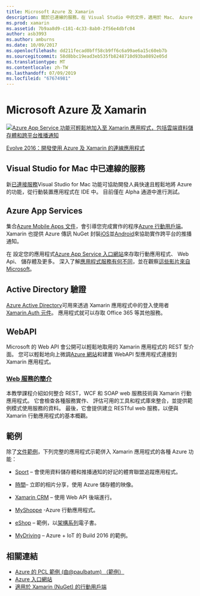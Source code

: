 ```yaml
---
title: Microsoft Azure 及 Xamarin
description: 關於已連線的服務，在 Visual Studio 中的文件，適用於 Mac、 Azure Mobile Apps、 Active Directory 驗證和 WebAPI 這個文件連結。
ms.prod: xamarin
ms.assetid: 7b9aa8d9-c181-4c33-8ab0-2f56e4dbfc04
author: asb3993
ms.author: amburns
ms.date: 10/09/2017
ms.openlocfilehash: dd211fecad0bff58cb9ff6c6a99ae6a15c60eb7b
ms.sourcegitcommit: 58d8bbc19ead3eb535fb8248710d93ba0892e05d
ms.translationtype: MT
ms.contentlocale: zh-TW
ms.lasthandoff: 07/09/2019
ms.locfileid: "67674981"
---
```

# <a name="microsoft-azure-and-xamarin"></a>Microsoft Azure 及 Xamarin

[![](images/evolve-mikej-azure-sml.png "Azure App Service 功能可輕鬆地加入至 Xamarin 應用程式，包括雲端資料儲存體和跨平台推播通知")](https://evolve.xamarin.com/session/56ec886fde91c6253c277bc6)

[Evolve 2016：開發使用 Azure 及 Xamarin 的連線應用程式](https://evolve.xamarin.com/session/56ec886fde91c6253c277bc6)

## <a name="connected-services-in-visual-studio-for-mac"></a>Visual Studio for Mac 中已連線的服務

新[已連接服務](connected-services.md)Visual Studio for Mac 功能可協助開發人員快速且輕鬆地將 Azure 的功能，從行動裝置應用程式在 IDE 中。 目前僅在 Alpha 通道中進行測試。

## <a name="azure-app-services"></a>Azure App Services

集合[Azure Mobile Apps 文件](~/cross-platform/data-cloud/mobile-apps.md)，會引導您完成實作的程序[Azure 行動用戶端](https://www.nuget.org/packages/Microsoft.Azure.Mobile.Client/)。
Xamarin 也提供 Azure 傳訊 NuGet 封裝[iOS](https://www.nuget.org/packages/Xamarin.Azure.NotificationHubs.iOS/)並[Android](https://www.nuget.org/packages/Xamarin.Azure.NotificationHubs.Android/)來協助實作跨平台的推播通知。

在 設定您的應用程式[Azure App Service 入口網站](https://portal.azure.com/)來存取行動應用程式、 Web Api、 儲存體及更多。 深入了解[應用程式服務有何不同](https://azure.microsoft.com/updates/whats-new-with-azure-app-service/)，並在觀察[這些影片來自 Microsoft](https://azure.microsoft.com/campaigns/azure-march-announcement/)。

## <a name="active-directory-authentication"></a>Active Directory 驗證

[Azure Active Directory](~/cross-platform/data-cloud/active-directory/index.md)可用來透過 Xamarin 應用程式中的登入使用者[Xamarin.Auth 元件](https://www.nuget.org/packages/Xamarin.Auth/)。
應用程式就可以存取 Office 365 等其他服務。

## <a name="webapi"></a>WebAPI

Microsoft 的 Web API 會公開可以輕鬆地取用的 Xamarin 應用程式的 REST 型介面。
您可以輕鬆地向上微調[Azure 網站](https://trywebsites.azurewebsites.net/)和建置 WebAPI 型應用程式連接到 Xamarin 應用程式。


###  <a name="introduction-to-web-servicescross-platformdata-cloudweb-servicesindexmd"></a>[Web 服務的簡介](~/cross-platform/data-cloud/web-services/index.md)

本教學課程介紹如何整合 REST，WCF 和 SOAP web 服務技術與 Xamarin 行動應用程式。 它會檢查各種服務實作、 評估可用的工具和程式庫來整合，並提供範例模式使用服務的資料。 最後，它會提供建立 RESTful web 服務，以便與 Xamarin 行動應用程式的基本概觀。

## <a name="samples"></a>範例

除了[文件範例](https://github.com/xamarin/mobile-samples/tree/master/Azure)，下列完整的應用程式示範併入 Xamarin 應用程式的各種 Azure 功能：

- [Sport](https://github.com/xamarin/Sport) – 會使用資料儲存體和推播通知的好記的體育聯盟追蹤應用程式。
- [時間](https://github.com/pierceboggan/Moments)– 立即的相片分享，使用 Azure 儲存體的映像。
- [Xamarin CRM](https://github.com/xamarin/app-crm) – 使用 Web API 後端進行。
- [MyShoppe](https://github.com/jamesmontemagno/MyShoppe) -Azure 行動應用程式。

- [eShop](https://github.com/dotnet-architecture/eShopOnContainers) – 範例，以[架構系列](https://www.microsoft.com/net/learn/architecture)電子書。
- [MyDriving](https://azure.microsoft.com/campaigns/mydriving/) – Azure + IoT 的 Build 2016 的範例。


## <a name="related-links"></a>相關連結

- [Azure 的 PCL 範例 (由@paulbatum) （範例）](https://github.com/paulbatum/mobile-services-xamarin-pcl)
- [Azure 入口網站](https://azure.microsoft.com/)
- [適用於 Xamarin (NuGet) 的行動用戶端](https://www.nuget.org/packages/Microsoft.Azure.Mobile.Client/)
